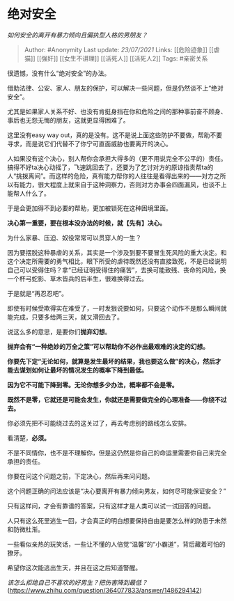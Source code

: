 # 绝对安全
*如何安全的离开有暴力倾向且偏执型人格的男朋友？*

> Author: #Anonymity
Last update: *23/07/2021* 
Links: [[危险迹象]] [[虐猫]] [[强奸]] [[女生不讲理]] [[活死人]] [[活死人2]]
Tags:    #亲密关系 



很遗憾，没有什么“绝对安全”的办法。

借助法律、公安、家人、朋友的保护，可以解决一些问题，但是仍然谈不上“绝对安全”。

尤其是如果家人关系不好、也没有肯挺身挡在你和危险之间的那种事前奋不顾身、事后也无怨无悔的朋友，这就更显得困难了。

这里没有easy way out，真的是没有。这不是说上面这些防护不要做，帮助不要寻求，而是说它们代替不了你宁可直面威胁也要离开的决心。

人如果没有这个决心，别人帮你会承担大得多的（更不用说完全不公平的）责任。搞得不好ta决心动摇了，飞速跳回去了，还要为了乞讨对方的原谅指责帮ta的人“挑拨离间”。而这样的危险，真有能力帮你的人往往是看得出来的——对方之所以有能力，很大程度上就来自于这种洞察力，否则对方办事会四面漏风，也谈不上能帮人什么了。

于是会更加得不到必要的帮助，更加被锁死在这种困境里面。

**决心第一重要，要在根本没办法的时候，就【先有】决心。**

为什么家暴、压迫、奴役常常可以贯穿人的一生？

因为要摆脱这种暴虐的关系，其实是一个涉及到要不要冒生死风险的重大决定。和这个决定所需要的勇气相比，眼下所受的虐待既然还没有直接致死，不是已经说明自己可以受得住吗？拿“已经证明受得住的痛苦”，去换可能致残、丧命的风险，换一个杯弓蛇影、草木皆兵的后半生，很难换得过去。

于是就是“再忍忍吧”。

即使有时候受欺得实在难受了，一时发狠说要如何，只要这个动作不是那么瞬间就能完成，只要多给两三天，就又滑回去了。

说这么多的意思，是要你们**抛弃幻想**。

**抛弃会有“一种绝妙的万全之策”可以帮助你不必作出最艰难的决定的幻想。**

**你要先下定“无论如何，就算是发生最坏的结果，我也要这么做”的决心，然后才能去谋划如何让最坏的情况发生的概率下降到最低。**

**因为它不可能下降到零。无论你想多少办法，概率都不会是零。**

**既然不是零，它就还是可能会发生，你就还是需要做完全的心理准备——你绕不过去。**

你必须先把不可能绕过去的这关过了，再去考虑别的路线怎么安排。

看清楚，**必须。**

不是不同情你，也不是不理解你，但是这仍然是你自己的命运里需要你自己来完全承担的责任。

你要在问这个问题之前，下定决心，然后再来问问题。

这个问题正确的问法应该是“决心要离开有暴力倾向男友，如何尽可能保证安全？”

只有这样问，才会有靠谱的答案，只有这样才是人类可以试一试回答的问题。

人只有这么死里逃生一回，才会真正的明白想要保持自由是要怎么样的防患于未然和防微杜渐。

一些看似亲热的玩笑话，一些让不懂的人倍觉“温馨”的“小霸道”，背后藏着可怕的獠牙。

希望你这次能逃出生天，并且在这之后知道警醒。

  


*该怎么拒绝自己不喜欢的好男生？把伤害降到最低？*(https://www.zhihu.com/question/364077833/answer/1486294142)

